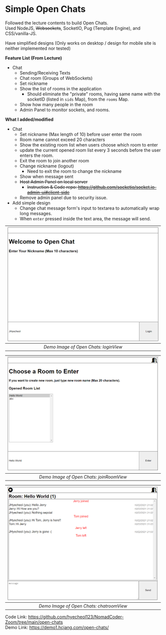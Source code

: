# Simple Open Chats

Followed the lecture contents to build Open Chats.  
Used NodeJS, ~~Websockets~~, SocketIO, Pug (Template Engine), and CSS/vanilla-JS.

Have simplified designs (Only works on desktop / design for mobile site is neither implemented nor tested)

**Feature List (From Lecture)**

- Chat
  - Sending/Receiving Texts
  - Chat room (Groups of WebSockets)
  - Set nickname
  - Show the list of rooms in the application
    - Should eliminate the "private" rooms, having same name with the socketID (listed in `sids` Map), from the `rooms` Map.
  - Show how many people in the room
  - Admin Panel to monitor sockets, and rooms.

**What I added/modified**

- Chat
  - Set nickname (Max length of 10) before user enter the room
  - Room name cannot exceed 20 characters
  - Show the existing room list when users choose which room to enter
  - update the current opened room list every 3 seconds before the user enters the room.
  - Exit the room to join another room
  - Change nickname (logout)
    - Need to exit the room to change the nickname
  - Show when message sent
  - ~~Host Admin Panel on local server~~
    - ~~Instruction & Code repo: https://github.com/socketio/socket.io-admin-ui#client-side~~
  - Remove admin panel due to security issue.
- Add simple design
  - Change chat message form's input to textarea to automatically wrap long messages.
  - When `enter` pressed inside the text area, the message will send.

| ![](https://raw.githubusercontent.com/hyecheol123/NomadCoder-Zoom/main/img/open-chats/loginView.png) |
| :--------------------------------------------------------------------------------------------------: |
|                                _Demo Image of Open Chats: loginView_                                 |

| ![](https://raw.githubusercontent.com/hyecheol123/NomadCoder-Zoom/main/img/open-chats/joinRoomView.png) |
| :-----------------------------------------------------------------------------------------------------: |
|                                _Demo Image of Open Chats: joinRoomView_                                 |

| ![](https://raw.githubusercontent.com/hyecheol123/NomadCoder-Zoom/main/img/open-chats/chatroomView.png) |
| :-----------------------------------------------------------------------------------------------------: |
|                                _Demo Image of Open Chats: chatroomView_                                 |

Code Link: https://github.com/hyecheol123/NomadCoder-Zoom/tree/main/open-chats  
Demo Link: https://demo1.hcjang.com/open-chats/
